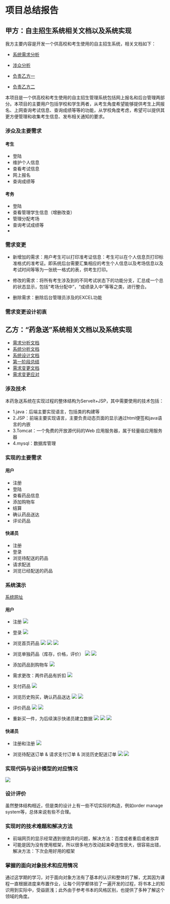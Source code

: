 # 项目总结报告

## 甲方：自主招生系统相关文档以及系统实现

我方主要内容是开发一个供高校和考生使用的自主招生系统，相关文档如下：

* [系统需求分析](https://github.com/yilinglou/OO/blob/master/homework2/%E4%BD%9C%E4%B8%9A%E4%BA%8C--%E7%B3%BB%E7%BB%9F%E9%9C%80%E6%B1%82%E5%88%86%E6%9E%90.md) 
* [涉众分析](https://github.com/yilinglou/OO/blob/master/homework3/%E4%BD%9C%E4%B8%9A%E4%B8%89--%E6%B6%89%E4%BC%97%E5%88%86%E6%9E%90.md)

* [负责乙方一](https://github.com/liberion1994/oo)
* [负责乙方二](https://github.com/pkumercury/oo)


本项目是一个供高校和考生使用的自主招生管理系统包括网上报名和后台管理两部分。本项目的主要用户包括学校和学生两者，从考生角度希望能够提供考生上网报名、上网查询考试信息、查询成绩等等的功能，从学校角度考虑，希望可以提供其更方便管理和收集考生信息、发布相关通知的要求。


### 涉众及主要需求
#### 考生  ####
- 登陆
- 维护个人信息
- 查看考试信息
- 网上报名
- 查询成绩等
#### 考务 ####
- 登陆
- 查看管理学生信息（增删改查）
- 管理分配考场
- 查询考试成绩等
- 
### 需求变更

- 新增加的需求：用户考生可以打印准考证信息：考生可以在个人信息页打印标准格式的准考证。即系统后台需要汇集相应的考生个人信息以及考场信息以及考试时间等等为一张统一格式的表，供考生打印。

- 修改的需求：将所有考生涉及到的不同考试状态下的功能分支，汇总成一个总的状态显示，包括“考场分配中”，“成绩录入中”等等之类，进行整合。

- 删除需求：删除后台管理员涉及的EXCEL功能

### 需求变更设计初衷



## 乙方：“药急送”系统相关文档以及系统实现
* [需求分析文档](https://github.com/yilinglou/OO/blob/master/homework4/%E4%BD%9C%E4%B8%9A%E5%9B%9B--%E9%9C%80%E6%B1%82%E6%8A%A5%E5%91%8A.md)
* [系统分析文档](https://github.com/yilinglou/OO/blob/master/homework5/%E4%BD%9C%E4%B8%9A%E4%BA%94--%E7%B3%BB%E7%BB%9F%E5%88%86%E6%9E%90.md) 
* [系统设计文档](https://github.com/yilinglou/OO/blob/master/homework6/%E4%BD%9C%E4%B8%9A%E5%85%AD--%E7%B3%BB%E7%BB%9F%E8%AE%BE%E8%AE%A1.md)
* [第一阶段总结](https://github.com/yilinglou/OO/blob/master/homework7/%E7%AC%AC%E4%B8%80%E9%98%B6%E6%AE%B5%E6%80%BB%E7%BB%93%E6%8A%A5%E5%91%8A.md)
* [需求变更文档](https://github.com/wcl199343/OO-Course/blob/master/%E4%BD%9C%E4%B8%9A8%EF%BC%9A%E9%9C%80%E6%B1%82%E5%8F%98%E6%9B%B4.md)
* [需求变更应对](https://github.com/yilinglou/OO/blob/master/homework9/%E9%9C%80%E6%B1%82%E5%8F%98%E6%9B%B4%E5%BA%94%E5%AF%B9%E6%96%87%E6%A1%A3.md)


### 涉及技术
本药急送系统在实现过程的整体结构为Servelt+JSP，其中需要使用的技术包括：
* 1.java：后端主要实现语言，包括类的构建等
* 2.JSP：前端主要实现语言，主要负责动态页面的显示通过html便签和java语言的内嵌
* 3.Tomcat：一个免费的开放源代码的Web 应用服务器，属于轻量级应用服务器
* 4.mysql：数据库管理


### 实现的主要需求
#### 用户 ####
- 注册
- 登陆
- 查看药品信息
- 添加购物车
- 结算
- 确认药品送达
- 评论药品


#### 快递员 ####
- 注册
- 登录
- 浏览待配送的药品
- 请求配送
- 浏览已经配送的药品


### 系统演示

[系统网址](http://162.105.30.149:8080/shopping/index.jsp)


#### 用户
* 注册
![](pic/report/用户注册1.png)

* 登录
![](pic/report/用户登录1.png)

* 浏览首页药品
![](pic/report/浏览1.png)
![](pic/report/浏览2.png)
![](pic/report/浏览3.png)

* 浏览单独药品（库存，价格，评价）
![](pic/report/药品1.png)
![](pic/report/药品2.png)

 
* 添加药品到购物车 
![](pic/report/药品3.png)

* 需求更改：两件药品有折扣
![](pic/report/购买1.png)

* 支付药品
![](pic/report/购买1.png)

* 浏览历史购买，确认药品送达
![](pic/report/历史1.png)
![](pic/report/历史2.png)

* 评价药品
![](pic/report/评价1.png)
![](pic/report/评价2.png)


* 重新买一件，为后续演示快递员建立数据
![](pic/report/再买1.png)
![](pic/report/再买2.png)
![](pic/report/再买3.png)


#### 快递员
* 注册和注册
![](pic/report/快递员登陆1.png)

* 浏览待配送订单 & 请求支付订单 & 浏览历史配送订单
![](pic/report/配送1.png)
![](pic/report/配送2.png)


### 实现代码与设计模型的对应情况

![](pic/report/class.png)

### 设计评价
虽然整体结构相近，但是类的设计上有一些不切实际的构造，例如order manage system等，总体来说有些不合理。


### 实现时的技术难题和解决方法
* 前端网页的显示经常遇到很诡异的问题，解决方法：百度或者重启或者放弃
* 可能是因为没有使用框架，所以很多地方改动起来牵连性很大，很容易出错， 解决方法：下次会用好用的框架

### 掌握的面向对象技术和应用情况
通过这学期的学习，对于面向对象方法有了基本的认识和整体的了解，尤其因为课程一直根据进度来布置作业，让每个同学都体验了一遍开发的过程，将书本上的知识用到实际中，受益匪浅；此外由于参考书本的风格区别，也提供了多种了解这个领域的角度。

